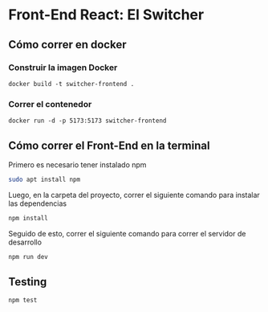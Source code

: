 # Front-End React: El Switcher

## Cómo correr en docker 

### Construir la imagen Docker

    docker build -t switcher-frontend .

### Correr el contenedor

    docker run -d -p 5173:5173 switcher-frontend


## Cómo correr el Front-End en la terminal

Primero es necesario tener instalado npm

```bash
sudo apt install npm
```

Luego, en la carpeta del proyecto, correr el siguiente comando para instalar las dependencias

```bash
npm install
```

Seguido de esto, correr el siguiente comando para correr el servidor de desarrollo

```bash
npm run dev
```

## Testing

```bash
npm test
```

